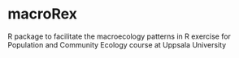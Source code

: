 # macroRex
R package to facilitate the macroecology patterns in R exercise for Population and Community Ecology course at Uppsala University
